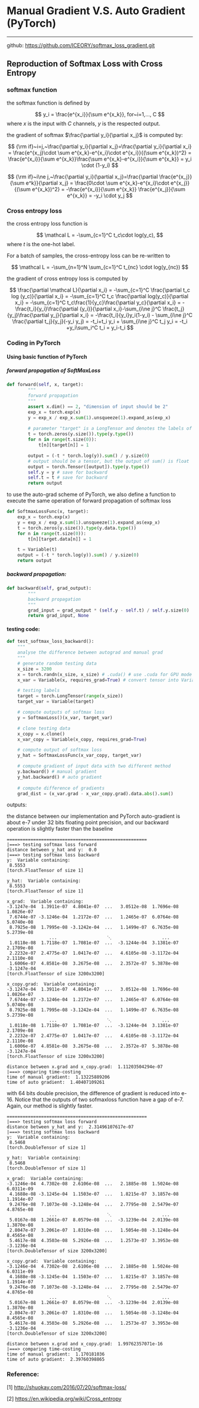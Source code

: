 # Manual Gradient V.S. Auto Gradient (PyTorch)

---
github: https://github.com/ICEORY/softmax_loss_gradient.git
## Reproduction of Softmax Loss with Cross Entropy
### softmax function
the softmax function is defined by

$$
y_i = \frac{e^{x_i}}{\sum e^{x_k}}, for~i=1,..., C
$$
where $x$ is the input with $C$ channels, $y$ is the respected output.

the gradient of softmax $\frac{\partial y_i}{\partial x_j}$ is computed by:

$$
{\rm if}~i=j,~\frac{\partial y_i}{\partial x_j}=\frac{\partial y_i}{\partial x_i} = \frac{e^{x_j}\cdot \sum e^{x_k}-e^{x_i}\cdot e^{x_i}}{(\sum e^{x_k})^2} = \frac{e^{x_i}}{\sum e^{x_k}}\frac{\sum e^{x_k}-e^{x_i}}{\sum e^{x_k}} = y_i \cdot (1-y_i)
$$

$$
{\rm if}~i\ne j,~\frac{\partial y_i}{\partial x_j}=\frac{\partial \frac{e^{x_j}}{\sum e^k}}{\partial x_j} = \frac{0\cdot \sum e^{x_k}-e^{x_i}\cdot e^{x_j}}{(\sum e^{x_k})^2} = -\frac{e^{x_i}}{\sum e^{x_k}} \frac{e^{x_j}}{\sum e^{x_k}} = -y_i \cdot y_j
$$

### Cross entropy loss
the cross entropy loss function is 

$$
\mathcal L = -\sum_{c=1}^C t_c\cdot log(y_c),
$$
where $t$ is the one-hot label.

For a batch of samples, the cross-entropy loss can be re-written to

$$
\mathcal L = -\sum_{n=1}^N \sum_{c=1}^C t_{nc} \cdot log(y_{nc})
$$

the gradient of cross entropy loss is computed by

$$
\frac{\partial \mathcal L}{\partial x_i} = -\sum_{c=1}^C \frac{\partial t_c log (y_c)}{\partial x_i} = -\sum_{c=1}^C t_c \frac{\partial log(y_c)}{\partial x_i} = -\sum_{c=1}^C t_c\frac{1}{y_c}\frac{\partial y_c}{\partial x_i} = -\frac{t_i}{y_i}\frac{\partial {y_i}}{\partial x_i}-\sum_{i\ne j}^C \frac{t_j}{y_j}\frac{\partial y_j}{\partial x_i} = -\frac{t_i}{y_i}y_i(1-y_i) - \sum_{i\ne j}^C \frac{\partial t_j}{y_j}(-y_i y_j) = -t_i+t_i y_i + \sum_{i\ne j}^C t_j y_i = -t_i +y_i\sum_i^C t_i = y_i-t_i
$$

### Coding in PyTorch

#### Using basic function of PyTorch

##### forward propagation of SoftMaxLoss

```python
def forward(self, x, target):
        """
        forward propagation
        """
        assert x.dim() == 2, "dimension of input should be 2"
        exp_x = torch.exp(x)
        y = exp_x / exp_x.sum(1).unsqueeze(1).expand_as(exp_x)
        
        # parameter "target" is a LongTensor and denotes the labels of classes, here we need to convert it into one hot vectors 
        t = torch.zeros(y.size()).type(y.type())
        for n in range(t.size(0)):
            t[n][target[n]] = 1

        output = (-t * torch.log(y)).sum() / y.size(0)
        # output should be a tensor, but the output of sum() is float
        output = torch.Tensor([output]).type(y.type())
        self.y = y # save for backward
        self.t = t # save for backward
        return output
```
to use the auto-grad scheme of PyTorch, we also define a function to execute the same operation of forward propagation of softmax loss
```python
def SoftmaxLossFunc(x, target):
    exp_x = torch.exp(x)
    y = exp_x / exp_x.sum(1).unsqueeze(1).expand_as(exp_x)
    t = torch.zeros(y.size()).type(y.data.type())
    for n in range(t.size(0)):
        t[n][target.data[n]] = 1

    t = Variable(t)
    output = (-t * torch.log(y)).sum() / y.size(0)
    return output
```
##### backward propagation:
```python
def backward(self, grad_output):
        """
        backward propagation
        """
        grad_input = grad_output * (self.y - self.t) / self.y.size(0)
        return grad_input, None
```

#### testing code:
```python
def test_softmax_loss_backward():
    """
    analyse the difference between autograd and manual grad
    """
    # generate random testing data
    x_size = 3200
    x = torch.randn(x_size, x_size) # .cuda() # use .cuda for GPU mode
    x_var = Variable(x, requires_grad=True) # convert tensor into Variable

    # testing labels
    target = torch.LongTensor(range(x_size))
    target_var = Variable(target)

    # compute outputs of softmax loss
    y = SoftmaxLoss()(x_var, target_var)

    # clone testing data
    x_copy = x.clone()
    x_var_copy = Variable(x_copy, requires_grad=True)

    # compute output of softmax loss
    y_hat = SoftmaxLossFunc(x_var_copy, target_var)

    # compute gradient of input data with two different method
    y.backward() # manual gradient
    y_hat.backward() # auto gradient
    
    # compute difference of gradients
    grad_dist = (x_var.grad - x_var_copy.grad).data.abs().sum()
```

outputs:

the distance between our implementation and PyTorch auto-gradient is about e-7 under 32 bits floating point precision, and our backward operation is slightly faster than the baseline

```
=====================================================
|===> testing softmax loss forward
distance between y_hat and y:  0.0
|===> testing softmax loss backward
y:  Variable containing:
 8.5553
[torch.FloatTensor of size 1]

y_hat:  Variable containing:
 8.5553
[torch.FloatTensor of size 1]

x_grad:  Variable containing:
-3.1247e-04  1.3911e-07  4.8041e-07  ...   3.0512e-08  1.7696e-08  1.0826e-07
 7.6744e-07 -3.1246e-04  1.2172e-07  ...   1.2465e-07  6.0764e-08  5.0740e-08
 8.7925e-08  1.7995e-08 -3.1242e-04  ...   1.1499e-07  6.7635e-08  5.2739e-08
                ...                   ⋱                   ...                
 1.0118e-08  1.7118e-07  1.7081e-07  ...  -3.1244e-04  3.1381e-07  2.1709e-08
 2.2232e-07  2.4775e-07  1.0417e-07  ...   4.6105e-08 -3.1172e-04  2.1110e-08
 1.6006e-07  4.8581e-08  3.2675e-08  ...   2.3572e-07  5.3878e-08 -3.1247e-04
[torch.FloatTensor of size 3200x3200]

x_copy.grad:  Variable containing:
-3.1247e-04  1.3911e-07  4.8041e-07  ...   3.0512e-08  1.7696e-08  1.0826e-07
 7.6744e-07 -3.1246e-04  1.2172e-07  ...   1.2465e-07  6.0764e-08  5.0740e-08
 8.7925e-08  1.7995e-08 -3.1242e-04  ...   1.1499e-07  6.7635e-08  5.2739e-08
                ...                   ⋱                   ...                
 1.0118e-08  1.7118e-07  1.7081e-07  ...  -3.1244e-04  3.1381e-07  2.1709e-08
 2.2232e-07  2.4775e-07  1.0417e-07  ...   4.6105e-08 -3.1172e-04  2.1110e-08
 1.6006e-07  4.8581e-08  3.2675e-08  ...   2.3572e-07  5.3878e-08 -3.1247e-04
[torch.FloatTensor of size 3200x3200]

distance between x.grad and x_copy.grad:  1.11203504294e-07
|===> comparing time-costing
time of manual gradient:  1.13225889206
time of auto gradient:  1.40407109261

```

with 64 bits double precision, the difference of gradient is reduced into e-16. Notice that the outputs of two sofmaxloss function have a gap of e-7. Again, our method is slightly faster.

```
=====================================================
|===> testing softmax loss forward
distance between y_hat and y:  2.31496107617e-07
|===> testing softmax loss backward
y:  Variable containing:
 8.5468
[torch.DoubleTensor of size 1]

y_hat:  Variable containing:
 8.5468
[torch.DoubleTensor of size 1]

x_grad:  Variable containing:
-3.1246e-04  4.7302e-08  2.6106e-08  ...   2.1885e-08  1.5024e-08  6.0311e-09
 4.1688e-08 -3.1245e-04  1.1503e-07  ...   1.8215e-07  3.1857e-08  1.1914e-07
 9.2476e-08  7.1073e-08 -3.1248e-04  ...   2.7795e-08  2.5479e-07  4.8765e-08
                ...                   ⋱                   ...                
 5.0167e-08  1.2661e-07  8.0579e-08  ...  -3.1239e-04  2.0139e-08  1.3870e-08
 2.8047e-07  3.2061e-07  1.8310e-08  ...   1.5054e-08 -3.1248e-04  8.4565e-08
 5.4617e-08  4.3503e-08  5.2926e-08  ...   1.2573e-07  3.3953e-08 -3.1236e-04
[torch.DoubleTensor of size 3200x3200]

x_copy.grad:  Variable containing:
-3.1246e-04  4.7302e-08  2.6106e-08  ...   2.1885e-08  1.5024e-08  6.0311e-09
 4.1688e-08 -3.1245e-04  1.1503e-07  ...   1.8215e-07  3.1857e-08  1.1914e-07
 9.2476e-08  7.1073e-08 -3.1248e-04  ...   2.7795e-08  2.5479e-07  4.8765e-08
                ...                   ⋱                   ...                
 5.0167e-08  1.2661e-07  8.0579e-08  ...  -3.1239e-04  2.0139e-08  1.3870e-08
 2.8047e-07  3.2061e-07  1.8310e-08  ...   1.5054e-08 -3.1248e-04  8.4565e-08
 5.4617e-08  4.3503e-08  5.2926e-08  ...   1.2573e-07  3.3953e-08 -3.1236e-04
[torch.DoubleTensor of size 3200x3200]

distance between x.grad and x_copy.grad:  1.99762357071e-16
|===> comparing time-costing
time of manual gradient:  1.170181036
time of auto gradient:  2.39760398865

```

### Reference:

[1] http://shuokay.com/2016/07/20/softmax-loss/

[2] https://en.wikipedia.org/wiki/Cross_entropy